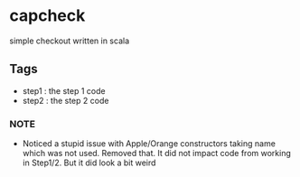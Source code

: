 # capcheck
simple checkout written in scala

## Tags
- step1 : the step 1 code
- step2 : the step 2 code


### NOTE
- Noticed a stupid issue with Apple/Orange constructors taking name which was not used. Removed that. It did not impact code from working in Step1/2. But it did look a bit weird
 



